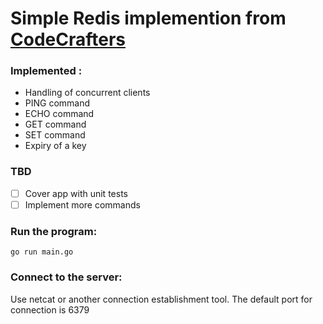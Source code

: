 # Simple Redis implemention from [CodeCrafters](https://app.codecrafters.io/courses/redis?track=go)
### Implemented :
- Handling of concurrent clients
- PING command
- ECHO command
- GET command
- SET command
- Expiry of a key

### TBD
- [ ] Cover app with unit tests
- [ ] Implement more commands 

### Run the program:
```golang
go run main.go 
```
### Connect to the server:
Use netcat or another connection establishment tool. The default port for connection is 6379
